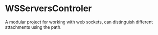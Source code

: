 # WSServersControler
A modular project for working with web sockets, can distinguish different attachments using the path.
